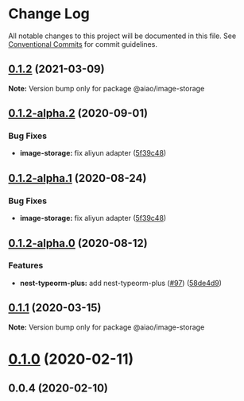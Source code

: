 # Change Log

All notable changes to this project will be documented in this file.
See [Conventional Commits](https://conventionalcommits.org) for commit guidelines.

## [0.1.2](https://github.com/aiao-io/aiao/compare/@aiao/image-storage@0.1.2-alpha.2...@aiao/image-storage@0.1.2) (2021-03-09)

**Note:** Version bump only for package @aiao/image-storage

## [0.1.2-alpha.2](https://github.com/aiao-io/aiao/compare/@aiao/image-storage@0.1.2-alpha.0...@aiao/image-storage@0.1.2-alpha.2) (2020-09-01)

### Bug Fixes

- **image-storage:** fix aliyun adapter ([5f39c48](https://github.com/aiao-io/aiao/commit/5f39c485ff2bf595c14893f896c40e4a775a9f54))

## [0.1.2-alpha.1](https://github.com/aiao-io/aiao/compare/@aiao/image-storage@0.1.2-alpha.0...@aiao/image-storage@0.1.2-alpha.1) (2020-08-24)

### Bug Fixes

- **image-storage:** fix aliyun adapter ([5f39c48](https://github.com/aiao-io/aiao/commit/5f39c485ff2bf595c14893f896c40e4a775a9f54))

## [0.1.2-alpha.0](https://github.com/aiao-io/aiao/compare/@aiao/image-storage@0.1.1...@aiao/image-storage@0.1.2-alpha.0) (2020-08-12)

### Features

- **nest-typeorm-plus:** add nest-typeorm-plus ([#97](https://github.com/aiao-io/aiao/issues/97)) ([58de4d9](https://github.com/aiao-io/aiao/commit/58de4d9f6595824d86f59d4018ea4065c84f58fa))

## [0.1.1](https://github.com/aiao-io/aiao/compare/@aiao/image-storage@0.1.0...@aiao/image-storage@0.1.1) (2020-03-15)

**Note:** Version bump only for package @aiao/image-storage

# [0.1.0](https://github.com/aiao-io/aiao/compare/@aiao/image-storage@0.0.4...@aiao/image-storage@0.1.0) (2020-02-11)

## 0.0.4 (2020-02-10)
